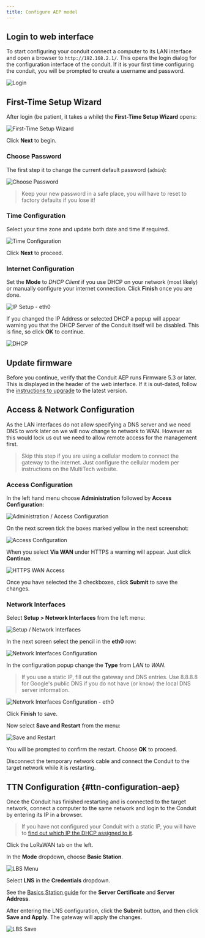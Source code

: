 ```yaml
---
title: Configure AEP model
---
```


## Login to web interface

To start configuring your conduit connect a computer to its LAN interface and open a browser to `http://192.168.2.1/`. This opens the login dialog for the configuration interface of the conduit. If it is your first time configuring the conduit, you will be prompted to create a username and password.

![Login](../login-aep.png)

## First-Time Setup Wizard
After login (be patient, it takes a while) the **First-Time Setup Wizard** opens:

![First-Time Setup Wizard](../wizard.png)

Click **Next** to begin.

### Choose Password

The first step it to change the current default password (`admin`):

![Choose Password](../password.png)

> Keep your new password in a safe place, you will have to reset to factory defaults if you lose it!

### Time Configuration

Select your time zone and update both date and time if required.

![Time Configuration](../time.png)

Click **Next** to proceed.

### Internet Configuration

Set the **Mode** to *DHCP Client* if you use DHCP on your network (most likely) or manually configure your internet connection. Click **Finish** once you are done.

![IP Setup - eth0](../ip.png)

If you changed the IP Address or selected DHCP a popup will appear warning you that the DHCP Server of the Conduit itself will be disabled. This is fine, so click **OK** to continue.

![DHCP](../dhcp.png)

## Update firmware

Before you continue, verify that the Conduit AEP runs Firmware 5.3 or later. This is displayed in the header of the web interface. If it is out-dated, follow the [instructions to upgrade](http://www.multitech.net/developer/software/aep/upgrading-the-aep-firmware/) to the latest version. 

## Access & Network Configuration

As the LAN interfaces do not allow specifying a DNS server and we need DNS to work later on we will now change to network to WAN. However as this would lock us out we need to allow remote access for the management first.

> Skip this step if you are using a cellular modem to connect the gateway to the internet. Just configure the cellular modem per instructions on the MultiTech website.

### Access Configuration

In the left hand menu choose **Administration** followed by **Access Configuration**:

![Administration / Access Configuration](../menu-access.png)

On the next screen tick the boxes marked yellow in the next screenshot:

![Access Configuration](../access.png)

When you select **Via WAN** under HTTPS a warning will appear. Just click **Continue**.

![HTTPS WAN Access](../wan-access.png)

Once you have selected the 3 checkboxes, click **Submit** to save the changes.

### Network Interfaces

Select **Setup > Network Interfaces** from the left menu:

![Setup / Network Interfaces](../menu-network.png)

In the next screen select the pencil in the **eth0** row:

![Network Interfaces Configuration](../interfaces.png)

In the configuration popup change the **Type** from *LAN* to *WAN*.

> If you use a static IP, fill out the gateway and DNS entries. Use 8.8.8.8 for Google's public DNS if you do not have (or know) the local DNS server information.

![Network Interfaces Configuration - eth0](../interface.png)

Click **Finish** to save.

Now select **Save and Restart** from the menu:

![Save and Restart](../menu-restart.png)

You will be prompted to confirm the restart. Choose **OK** to proceed.

Disconnect the temporary network cable and connect the Conduit to the target network while it is restarting.

## TTN Configuration {#ttn-configuration-aep}

Once the Conduit has finished restarting and is connected to the target network, connect a computer to the same network and login to the Conduit by entering its IP in a browser.

> If you have not configured your Conduit with a static IP, you will have to [find out which IP the DHCP assigned to it](http://apple.stackexchange.com/questions/19783/how-do-i-know-the-ip-addresses-of-other-computers-in-my-network).

Click the LoRaWAN tab on the left.

In the **Mode** dropdown, choose **Basic Station**.

![LBS Menu](../lbs-menu.png)

Select **LNS** in the **Credentials** dropdown.

See the [Basics Station guide](../../basics-station) for the **Server Certificate** and **Server Address**.

After entering the LNS configuration, click the **Submit** button, and then click **Save and Apply**. The gateway will apply the changes.

![LBS Save](../lbs-save.png)

